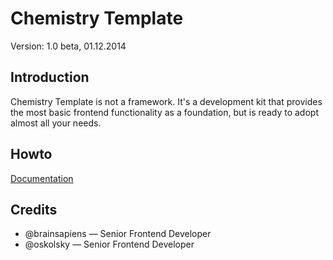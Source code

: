 # Chemistry Template
Version: 1.0 beta, 01.12.2014

## Introduction
Chemistry Template is not a framework. It's a development kit that provides the most basic frontend functionality as a foundation, but is ready to adopt almost all your needs.

## Howto
[Documentation](docs)

## Credits
* @brainsapiens — Senior Frontend Developer
* @oskolsky — Senior Frontend Developer